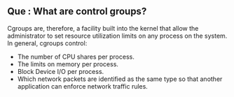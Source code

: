 ## Que : What are control groups?

Cgroups are, therefore, a facility built into the kernel that allow the administrator to set resource utilization limits on any process on the system. In general, cgroups control:
- The number of CPU shares per process.
- The limits on memory per process.
- Block Device I/O per process.
- Which network packets are identified as the same type so that another application can enforce network traffic rules.
